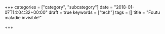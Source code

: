 +++
categories = ["category", "subcategory"]
date = "2018-01-07T14:04:32+00:00"
draft = true
keywords = ["tech"]
tags = []
title = "Foutu maladie invisible!"

+++

<!--more-->
